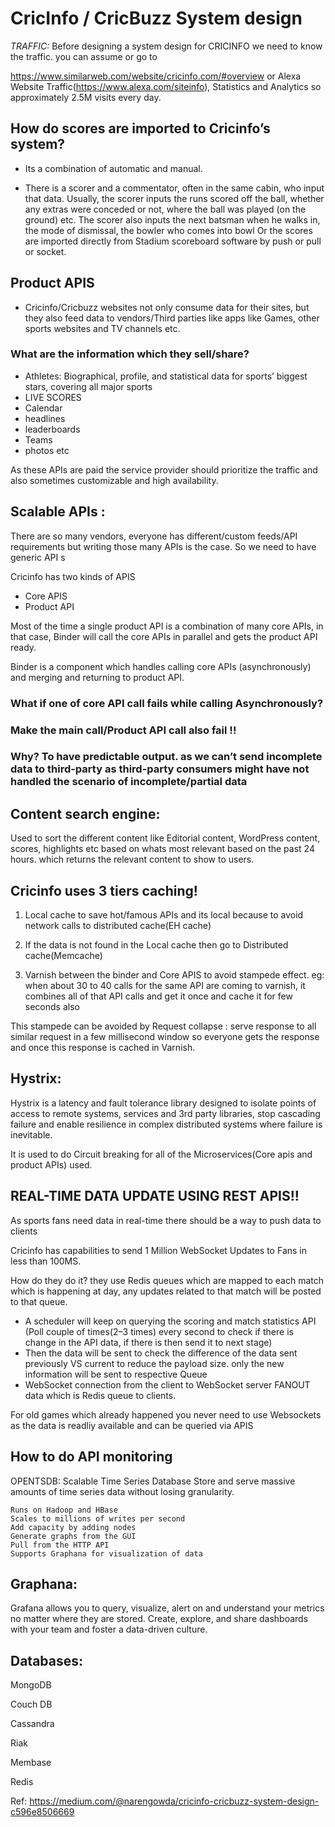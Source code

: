 # CricInfo / CricBuzz System design

*TRAFFIC:* Before designing a system design for CRICINFO we need to know the traffic. you can assume or go to

https://www.similarweb.com/website/cricinfo.com/#overview or Alexa Website Traffic(https://www.alexa.com/siteinfo), Statistics and Analytics
so approximately 2.5M visits every day.


## How do scores are imported to Cricinfo’s system?

* Its a combination of automatic and manual.

* There is a scorer and a commentator, often in the same cabin, who input that data. Usually, the scorer inputs the runs scored off the ball, whether any extras were conceded or not, where the ball was played (on the ground) etc. The scorer also inputs the next batsman when he walks in, the mode of dismissal, the bowler who comes into bowl
    Or the scores are imported directly from Stadium scoreboard software by push or pull or socket.

## Product APIS

* Cricinfo/Cricbuzz websites not only consume data for their sites, but they also feed data to vendors/Third parties like apps like Games, other sports websites and TV channels etc.

### What are the information which they sell/share?
*    Athletes: Biographical, profile, and statistical data for sports’ biggest stars, covering all major sports
*    LIVE SCORES
*    Calendar
*    headlines
*    leaderboards
*    Teams
*    photos etc

As these APIs are paid the service provider should prioritize the traffic and also sometimes customizable and high availability.

## Scalable APIs :

There are so many vendors, everyone has different/custom feeds/API requirements but writing those many APIs is the case. So we need to have generic API s

Cricinfo has two kinds of APIS

*    Core APIS
*    Product API

Most of the time a single product API is a combination of many core APIs, in that case, Binder will call the core APIs in parallel and gets the product API ready.

Binder is a component which handles calling core APIs (asynchronously) and merging and returning to product API.

### What if one of core API call fails while calling Asynchronously?

### Make the main call/Product API call also fail !!

### Why? To have predictable output. as we can’t send incomplete data to third-party as third-party consumers might have not handled the scenario of incomplete/partial data

## Content search engine:

Used to sort the different content like Editorial content, WordPress content, scores, highlights etc based on whats most relevant based on the past 24 hours. which returns the relevant content to show to users.


## Cricinfo uses 3 tiers caching!

1. Local cache to save hot/famous APIs and its local because to avoid network calls to distributed cache(EH cache)

2. If the data is not found in the Local cache then go to Distributed cache(Memcache)

3. Varnish between the binder and Core APIS to avoid stampede effect. eg: when about 30 to 40 calls for the same API are coming to varnish, it combines all of that API calls and get it once and cache it for few seconds also

This stampede can be avoided by Request collapse : serve response to all similar request in a few millisecond window so everyone gets the response and once this response is cached in Varnish.

## Hystrix:

Hystrix is a latency and fault tolerance library designed to isolate points of access to remote systems, services and 3rd party libraries, stop cascading failure and enable resilience in complex distributed systems where failure is inevitable.

It is used to do Circuit breaking for all of the Microservices(Core apis and product APIs) used.

## REAL-TIME DATA UPDATE USING REST APIS!!

As sports fans need data in real-time there should be a way to push data to clients

Cricinfo has capabilities to send 1 Million WebSocket Updates to Fans in less than 100MS.

How do they do it? they use Redis queues which are mapped to each match which is happening at day, any updates related to that match will be posted to that queue.

*    A scheduler will keep on querying the scoring and match statistics API
    (Poll couple of times(2–3 times) every second to check if there is change in the API data, if there is then send it to next stage)
*    Then the data will be sent to check the difference of the data sent previously VS current to reduce the payload size. only the new information will be sent to respective Queue
*    WebSocket connection from the client to WebSocket server FANOUT data which is Redis queue to clients.

For old games which already happened you never need to use Websockets as the data is readliy available and can be queried via APIS

## How to do API monitoring

OPENTSDB: Scalable Time Series Database Store and serve massive amounts of time series data without losing granularity.

    Runs on Hadoop and HBase
    Scales to millions of writes per second
    Add capacity by adding nodes
    Generate graphs from the GUI
    Pull from the HTTP API
    Supports Graphana for visualization of data

## Graphana:

Grafana allows you to query, visualize, alert on and understand your metrics no matter where they are stored. Create, explore, and share dashboards with your team and foster a data-driven culture.

## Databases:

MongoDB

Couch DB

Cassandra

Riak

Membase

Redis

Ref: https://medium.com/@narengowda/cricinfo-cricbuzz-system-design-c596e8506669

